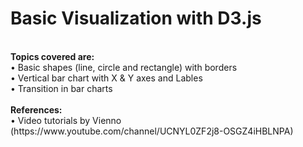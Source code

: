 # Basic Visualization with D3.js
<br />
<b>Topics covered are:</b> <br />
•	Basic shapes (line, circle and rectangle) with borders <br />
•	Vertical bar chart with X & Y axes and Lables <br />
•	Transition in bar charts <br />
<br />
<b>References:</b> <br />
•	Video tutorials by Vienno (https://www.youtube.com/channel/UCNYL0ZF2j8-OSGZ4iHBLNPA)
